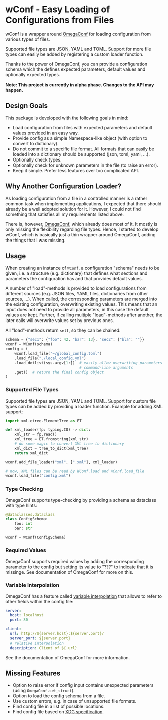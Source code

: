 wConf - Easy Loading of Configurations from Files
==================================================

wConf is a wrapper around [OmegaConf](https://omegaconf.readthedocs.io) for loading
configuration from various types of files.

Supported file types are JSON, YAML and TOML.  Support for more file types can easily be
added by registering a custom loader function.

Thanks to the power of OmegaConf, you can provide a configuration schema which the
defines expected parameters, default values and optionally expected types.

**Note: This project is currently in alpha phase.  Changes to the API may happen.**


Design Goals
------------

This package is developed with the following goals in mind:

- Load configuration from files with expected parameters and default values provided in
  an easy way.
- Provide config as a simple Namespace-like object (with option to convert to
  dictionary).
- Do not commit to a specific file format.  All formats that can easily be loaded into a
  dictionary should be supported (json, toml, yaml, ...).
- Optionally check types.
- Optionally check for unknown parameters in the file (to raise an error).
- Keep it simple.  Prefer less features over too complicated API.


Why Another Configuration Loader?
---------------------------------

As loading configuration from a file in a controlled manner is a rather common task when
implementing applications, I expected that there should already be a well adopted
solution for it.  However, I could not find something that satisfies all my requirements
listed above.

There is, however, [OmegaConf](https://omegaconf.readthedocs.io), which already does
most of it.  It mostly is only missing the flexibility regarding file types.
Hence, I started to develop wConf, which is basically just a thin wrapper around
OmegaConf, adding the things that I was missing.


Usage
-----

When creating an instance of `WConf`, a configuration "schema" needs to be given,
i.e. a structure (e.g. dictionary) that defines what sections and parameters the
configuration has and that provides default values.

A number of "load"-methods is provided to load configurations from different sources
(e.g. JSON files, YAML files, dictionaries from other sources, ...).  When called,
the corresponding parameters are merged into the existing configuration, overwriting
existing values.  This means that an input does not need to provide all parameters,
in this case the default values are kept.  Further, if calling multiple
"load"-methods after another, the later calls will overwrite values set by previous
ones.

All "load"-methods return ``self``, so they can be chained:

```python
schema = {"sec1": {"foo": 42, "bar": 13}, "sec2": {"bla": ""}}
wconf = WConf(schema)
config = (
    wconf.load_file("~/global_config.toml")
    .load_file("./local_config.yml")
    .load_dotlist(sys.argv[1:])  # easily allow overwriting parameters via
                                 # command-line arguments
    .get()  # return the final config object
)
```

### Supported File Types

Supported file types are JSON, YAML and TOML.  Support for custom file types can be
added by providing a loader function.  Example for adding XML support:

```python
import xml.etree.ElementTree as ET

def xml_loader(fp: typing.IO) -> dict:
    xml_str = fp.read()
    xml_tree = ET.fromstring(xml_str)
    # do some magic to convert XML tree to dictionary
    xml_dict = tree_to_dict(xml_tree)
    return xml_dict

wconf.add_file_loader("xml", [".xml"], xml_loader)

# now, XML files can be read by WConf.load and WConf.load_file
wconf.load_file("config.xml")
```


### Type Checking

OmegaConf supports type-checking by providing a schema as dataclass with type hints:

```python
@dataclasses.dataclass
class ConfigSchema:
    foo: int
    bar: str

wconf = WConf(ConfigSchema)
```

### Required Values

OmegaConf supports required values by adding the corresponding parameter to the config
but setting its value to "???" to indicate that it is missinge.  See documentation of
OmegaConf for more on this.


### Variable Interpolation

OmegaConf has a feature called [variable interpolation](https://omegaconf.readthedocs.io/en/latest/usage.html#variable-interpolation)
that allows to refer to other fields within the config file:

```yaml
server:
  host: localhost
  port: 80

client:
  url: http://${server.host}:${server.port}/
  server_port: ${server.port}
  # relative interpolation
  description: Client of ${.url}
```
See the documentation of OmegaConf for more information.


Missing Features
----------------

- Option to raise error if config input contains unexpected parameters (using
  `OmegaConf.set_struct`).
- Option to load the config schema from a file.
- Use custom errors, e.g. in case of unsupported file formats.
- Find config file in a list of possible locations.
- Find config file based on [XDG specification](https://specifications.freedesktop.org/basedir-spec/basedir-spec-latest.html).
